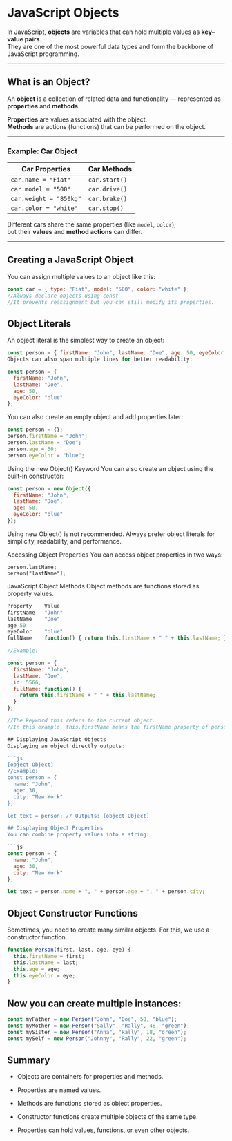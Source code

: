 # JavaScript Objects

In JavaScript, **objects** are variables that can hold multiple values as **key–value pairs**.  
They are one of the most powerful data types and form the backbone of JavaScript programming.

---
## What is an Object?

An **object** is a collection of related data and functionality — represented as **properties** and **methods**.

**Properties** are values associated with the object.  
**Methods** are actions (functions) that can be performed on the object.

---
### Example: Car Object

| **Car Properties** | **Car Methods** |
|---------------------|-----------------|
| `car.name = "Fiat"` | `car.start()` |
| `car.model = "500"` | `car.drive()` |
| `car.weight = "850kg"` | `car.brake()` |
| `car.color = "white"` | `car.stop()` |

Different cars share the same properties (like `model`, `color`),  
but their **values** and **method actions** can differ.

---

## Creating a JavaScript Object

You can assign multiple values to an object like this:

```js
const car = { type: "Fiat", model: "500", color: "white" };
//Always declare objects using const —
//It prevents reassignment but you can still modify its properties.
```
## Object Literals
An object literal is the simplest way to create an object:

```js
const person = { firstName: "John", lastName: "Doe", age: 50, eyeColor: "blue" };
Objects can also span multiple lines for better readability:

const person = {
  firstName: "John",
  lastName: "Doe",
  age: 50,
  eyeColor: "blue"
};
```
You can also create an empty object and add properties later:
```js
const person = {};
person.firstName = "John";
person.lastName = "Doe";
person.age = 50;
person.eyeColor = "blue";
```
Using the new Object() Keyword
You can also create an object using the built-in constructor:
```js
const person = new Object({
  firstName: "John",
  lastName: "Doe",
  age: 50,
  eyeColor: "blue"
});
```
Using new Object() is not recommended.
Always prefer object literals for simplicity, readability, and performance.

Accessing Object Properties
You can access object properties in two ways:
```
person.lastName;
person["lastName"];
```
JavaScript Object Methods
Object methods are functions stored as property values.
```js
Property	Value
firstName	"John"
lastName	"Doe"
age	50
eyeColor	"blue"
fullName	function() { return this.firstName + " " + this.lastName; }

//Example:

const person = {
  firstName: "John",
  lastName: "Doe",
  id: 5566,
  fullName: function() {
    return this.firstName + " " + this.lastName;
  }
};

//The keyword this refers to the current object.
//In this example, this.firstName means the firstName property of person.

## Displaying JavaScript Objects
Displaying an object directly outputs:

```js
[object Object]
//Example:
const person = {
  name: "John",
  age: 30,
  city: "New York"
};

let text = person; // Outputs: [object Object]

## Displaying Object Properties
You can combine property values into a string:

```js
const person = {
  name: "John",
  age: 30,
  city: "New York"
};

let text = person.name + ", " + person.age + ", " + person.city;
```
## Object Constructor Functions
Sometimes, you need to create many similar objects.
For this, we use a constructor function.

```js
function Person(first, last, age, eye) {
  this.firstName = first;
  this.lastName = last;
  this.age = age;
  this.eyeColor = eye;
}
```

## Now you can create multiple instances:

```js
const myFather = new Person("John", "Doe", 50, "blue");
const myMother = new Person("Sally", "Rally", 48, "green");
const mySister = new Person("Anna", "Rally", 18, "green");
const mySelf = new Person("Johnny", "Rally", 22, "green");
```
## Summary
- Objects are containers for properties and methods.

- Properties are named values.

- Methods are functions stored as object properties.
- Constructor functions create multiple objects of the same type.

- Properties can hold values, functions, or even other objects.



